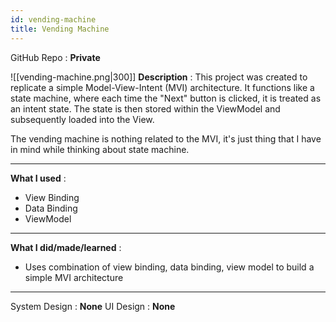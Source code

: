 ```yaml
---
id: vending-machine
title: Vending Machine
---
```

GitHub Repo : **Private**

![[vending-machine.png|300]]
**Description** : This project was created to replicate a simple Model-View-Intent (MVI) architecture. It functions like a state machine, where each time the "Next" button is clicked, it is treated as an intent state. The state is then stored within the ViewModel and subsequently loaded into the View.

The vending machine is nothing related to the MVI, it's just thing that I have in mind while thinking about state machine.

---
**What I used** :
- View Binding
- Data Binding
- ViewModel
---
**What I did/made/learned** :
- Uses combination of view binding, data binding, view model to build a simple MVI architecture
---
System Design : **None**
UI Design : **None**